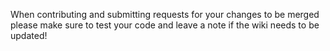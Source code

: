 When contributing and submitting requests for your changes to be merged please make sure to test your code and leave a note if the wiki needs to be updated!
